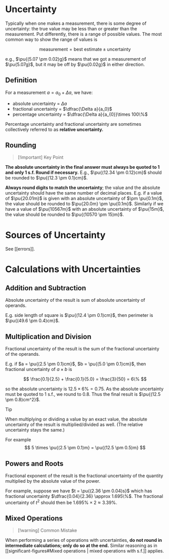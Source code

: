 # Uncertainty

Typically when one makes a measurement, there is some degree of uncertainty: the true value may be less than or greater than the measurement. Put differently, there is a range of possible values. The most common way to show the range of values is

$$
\text{measurement} = \text{best estimate} \pm \text{uncertainty}
$$

e.g., $\pu{(5.07 \pm 0.02)g}$ means that we got a measurement of $\pu{5.07g}$, but it may be off by $\pu{0.02g}$ in either direction.

## Definition

For a measurement $a = a_{0}+ \Delta a$, we have:

- absolute uncertainty = $\Delta a$
- fractional uncertainty = $\dfrac{\Delta a}{a_0}$
- percentage uncertainty = $\dfrac{\Delta a}{a_{0}}\times 100\%$

Percentage uncertainty and fractional uncertainty are sometimes collectively referred to as **relative uncertainty.**

## Rounding

> [!important] Key Point

 **The absolute uncertainty in the final answer must always be quoted to 1 and only 1 s.f. Round if necessary.** E.g., $\pu{(12.34 \pm 0.12)cm}$ should be rounded to $\pu{(12.3 \pm 0.1)cm}$.

**Always round digits to match the uncertainty**; the value and the absolute uncertainty should have the same number of decimal places. E.g. if a value of $\pu{20.01m}$ is given with an absolute uncertainty of $\pm \pu{0.1m}$, the value should be rounded to $\pu{20.0m} \pm \pu{0.1m}$. Similarly if we have a value of $\pu{10567m}$ with an absolute uncertainty of $\pu{15m}$, the value should be rounded to $\pu{(10570 \pm 15)m}$.

# Sources of Uncertainty

See [[errors]].

# Calculations with Uncertainties

## Addition and Subtraction

Absolute uncertainty of the result is sum of absolute uncertainty of operands.

E.g. side length of square is $\pu{(12.4 \pm 0.1)cm}$, then perimeter is $\pu{(49.6 \pm 0.4)cm}$.

## Multiplication and Division

Fractional uncertainty of the result is the sum of the fractional uncertainty of the operands.

E.g. if $a = \pu{(2.5 \pm 0.1)cm}$, $b = \pu{(5.0 \pm 0.1)cm}$, then fractional uncertainty of $a \times b$ is

$$
\frac{0.1}{2.5} + \frac{0.1}{5.0} = \frac{3}{50} = 6\%
$$

so the absolute uncertainty is $12.5 \times 6\% = 0.75$. As the absolute uncertainty must be quoted to 1 s.f., we round to $0.8$. Thus the final result is $\pu{(12.5 \pm 0.8)cm^2}$.

> [!tip]
> When multiplying or dividing a value by an exact value, the absolute uncertainty of the result is multiplied/divided as well. (The relative uncertainty stays the same.)
>
> For example
> $$
> 5 \times \pu{(2.5 \pm 0.1)m} = \pu{(12.5 \pm 0.5)m}
> $$

## Powers and Roots

Fractional exponent of the result is the fractional uncertainty of the quantity multiplied by the absolute value of the power.

For example, suppose we have $t = \pu{(2.36 \pm 0.04)s}$ which has fractional uncertainty $\dfrac{0.04}{2.36} \approx 1.695\%$. The fractional uncertainty of $t^2$ should then be $1.695\% \times 2 \approx 3.39\%$.

## Mixed Operations

> [!warning] Common Mistake

When performing a series of operations with uncertainties, **do not round in intermediate calculations; only do so at the end.** Similar reasoning as in [[significant-figures#Mixed operations | mixed operations with s.f.]] applies.
